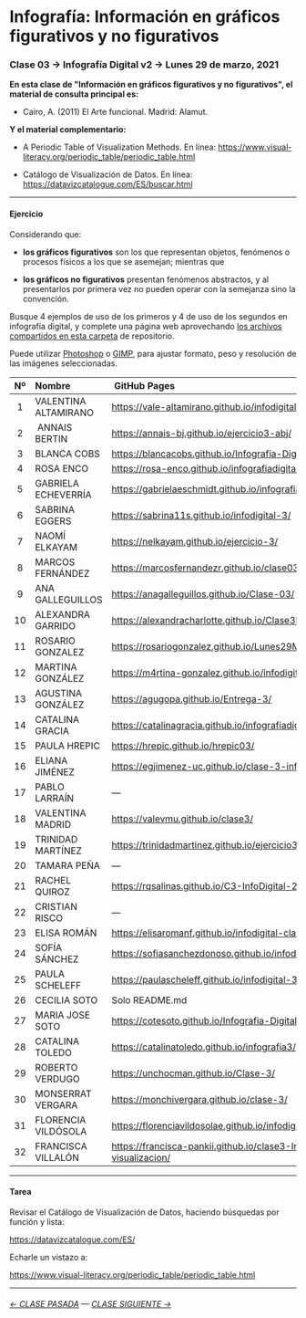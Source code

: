 # Infografía: Información en gráficos figurativos y no figurativos

### Clase 03 → Infografía Digital v2 → Lunes 29 de marzo, 2021 

**En esta clase de "Información en gráficos figurativos y no figurativos", el material de consulta principal es:**

- Cairo, A. (2011) El Arte funcional. Madrid: Alamut.

**Y el material complementario:**

- A Periodic Table of Visualization Methods. En línea: https://www.visual-literacy.org/periodic_table/periodic_table.html

- Catálogo de Visualización de Datos. En línea: https://datavizcatalogue.com/ES/buscar.html

- - - - - - - - - - - - - 

#### Ejercicio

Considerando que:

- **los gráficos figurativos** son los que representan objetos, fenómenos o procesos físicos a los que se asemejan; mientras que

- **los gráficos no figurativos** presentan fenómenos abstractos, y al presentarlos por primera vez no pueden operar con la semejanza sino la convención.

Busque 4 ejemplos de uso de los primeros y 4 de uso de los segundos en infografía digital, y complete una página web aprovechando [los archivos compartidos en esta carpeta](https://profesorfaco.github.io/dno075-2021-1/clase-03/) de repositorio.

Puede utilizar [Photoshop](https://www.adobe.com/la/products/photoshop.html) o [GIMP](https://www.gimp.org/), para ajustar formato, peso y resolución de las imágenes seleccionadas.

| Nº   | Nombre | GitHub Pages |
|:-----:|:-----|:-------------|
| 1  | VALENTINA ALTAMIRANO | https://vale-altamirano.github.io/infodigital-ejercicio-3/ |
| 2  | ANNAIS BERTIN | https://annais-bj.github.io/ejercicio3-abj/ |
| 3  | BLANCA COBS | https://blancacobs.github.io/Infografia-Digital-3/ |
| 4	 | ROSA ENCO | https://rosa-enco.github.io/infografiadigital-actividad-3/ |
| 5	 | GABRIELA ECHEVERRÍA | https://gabrielaeschmidt.github.io/infografia.digital-3/ |
| 6	 | SABRINA EGGERS | https://sabrina11s.github.io/infodigital-3/ |
| 7	 | NAOMÍ ELKAYAM | https://nelkayam.github.io/ejercicio-3/ |
| 8	 | MARCOS FERNÁNDEZ | https://marcosfernandezr.github.io/clase03-InfoDigital/ |
| 9	 |  ANA GALLEGUILLOS | https://anagalleguillos.github.io/Clase-03/ |
| 10 |	ALEXANDRA GARRIDO | https://alexandracharlotte.github.io/Clase3FigurativoNofigurativo/ |
| 11 |	ROSARIO GONZALEZ | https://rosariogonzalez.github.io/Lunes29Marzo/ |
| 12 |	MARTINA GONZÁLEZ | https://m4rtina-gonzalez.github.io/infodigital3/ |
| 13 |	AGUSTINA GONZÁLEZ | https://agugopa.github.io/Entrega-3/ |
| 14 |	CATALINA GRACIA | https://catalinagracia.github.io/infografiadigital3/ |
| 15 |	PAULA HREPIC | https://hrepic.github.io/hrepic03/ |
| 16 |	ELIANA JIMÉNEZ | https://egjimenez-uc.github.io/clase-3-infografia/ |
| 17 |	PABLO LARRAÍN | — |
| 18 |	VALENTINA MADRID | https://valevmu.github.io/clase3/ |
| 19 |	TRINIDAD MARTÍNEZ | https://trinidadmartinez.github.io/ejercicio3/ |
| 20 |	TAMARA PEÑA | — |
| 21 |	RACHEL QUIROZ | https://rqsalinas.github.io/C3-InfoDigital-29.03.2021/ |
| 22 |	CRISTIAN RISCO | — |
| 23 |	ELISA ROMÁN | https://elisaromanf.github.io/infodigital-clase03/ |
| 24 |	SOFÍA SÁNCHEZ | https://sofiasanchezdonoso.github.io/infodigital-3/ |
| 25 |	PAULA SCHELEFF | https://paulascheleff.github.io/infodigital-3/ |
| 26 |	CECILIA SOTO | Solo README.md |
| 27 |	MARIA JOSE SOTO | https://cotesoto.github.io/Infografia-Digital-03/ |
| 28 |	CATALINA TOLEDO | https://catalinatoledo.github.io/infografia3/ |
| 29 |	ROBERTO VERDUGO | https://unchocman.github.io/Clase-3/ |
| 30 |	MONSERRAT VERGARA | https://monchivergara.github.io/clase-3/ |
| 31 |	FLORENCIA VILDÓSOLA | https://florenciavildosolae.github.io/infodigital3/ |
| 32 |	FRANCISCA VILLALÓN | https://francisca-pankii.github.io/clase3-Infografia-visualizacion/ |

- - - - - - - 

#### Tarea

Revisar el Catálogo de Visualización de Datos, haciendo búsquedas por función y lista:

https://datavizcatalogue.com/ES/

Echarle un vistazo a:

https://www.visual-literacy.org/periodic_table/periodic_table.html


- - - - - - - 

###### [← CLASE PASADA](https://github.com/profesorfaco/dno075-2021-1/tree/main/clase-02) — [CLASE SIGUIENTE →](https://github.com/profesorfaco/dno075-2021-1/tree/main/clase-04) 

